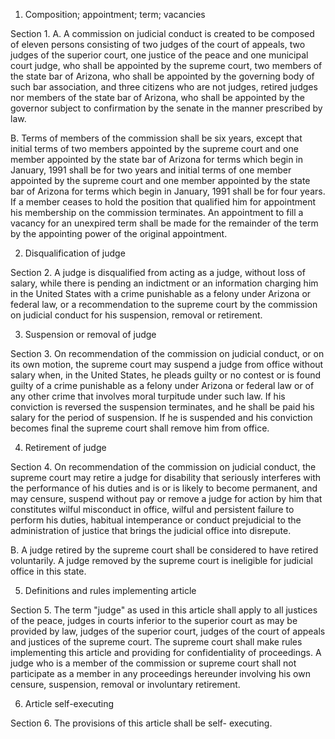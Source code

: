 1. Composition; appointment; term; vacancies

Section 1. A. A commission on judicial conduct is created to
be composed of eleven persons consisting of two judges of the court of
appeals, two judges of the superior court, one justice of the peace and one
municipal court judge, who shall be appointed by the supreme court, two
members of the state bar of Arizona, who shall be appointed by the governing
body of such bar association, and three citizens who are not judges, retired
judges nor members of the state bar of Arizona, who shall be appointed by the
governor subject to confirmation by the senate in the manner prescribed by
law.

B. Terms of members of the commission shall be six years, except that
initial terms of two members appointed by the supreme court and one member
appointed by the state bar of Arizona for terms which begin in January, 1991
shall be for two years and initial terms of one member appointed by the
supreme court and one member appointed by the state bar of Arizona for terms
which begin in January, 1991 shall be for four years. If a member ceases to
hold the position that qualified him for appointment his membership on the
commission terminates. An appointment to fill a vacancy for an unexpired term
shall be made for the remainder of the term by the appointing power of the
original appointment.

2. Disqualification of judge

Section 2. A judge is disqualified from acting as a judge,
without loss of salary, while there is pending an indictment or an information
charging him in the United States with a crime punishable as a felony under
Arizona or federal law, or a recommendation to the supreme court by the
commission on judicial conduct for his suspension, removal or retirement.

3. Suspension or removal of judge

Section 3. On recommendation of the commission on judicial
conduct, or on its own motion, the supreme court may suspend a judge from
office without salary when, in the United States, he pleads guilty or no
contest or is found guilty of a crime punishable as a felony under Arizona or
federal law or of any other crime that involves moral turpitude under such
law. If his conviction is reversed the suspension terminates, and he shall be
paid his salary for the period of suspension. If he is suspended and his
conviction becomes final the supreme court shall remove him from office.

4. Retirement of judge

Section 4. On recommendation of the commission on judicial
conduct, the supreme court may retire a judge for disability that seriously
interferes with the performance of his duties and is or is likely to become
permanent, and may censure, suspend without pay or remove a judge for action
by him that constitutes wilful misconduct in office, wilful and persistent
failure to perform his duties, habitual intemperance or conduct prejudicial to
the administration of justice that brings the judicial office into disrepute.

B. A judge retired by the supreme court shall be considered to have
retired voluntarily. A judge removed by the supreme court is ineligible for
judicial office in this state.

5. Definitions and rules implementing article

Section 5. The term "judge" as used in this article shall apply
to all justices of the peace, judges in courts inferior to the superior court
as may be provided by law, judges of the superior court, judges of the court
of appeals and justices of the supreme court. The supreme court shall make
rules implementing this article and providing for confidentiality of
proceedings. A judge who is a member of the commission or supreme court shall
not participate as a member in any proceedings hereunder involving his own
censure, suspension, removal or involuntary retirement.

6. Article self-executing

Section 6. The provisions of this article shall be self-
executing.
